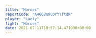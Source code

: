 ```yaml
---
title: "Moroes"
reportCode: "A46Q8G9CDrYTftdK"
player: "Laety"
fight: "Moroes"
date: 2021-07-11T18:57:14.471000+00:00
---
```

